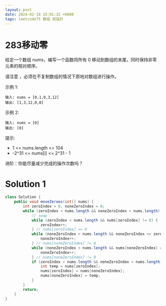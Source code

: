 ```yaml
---
layout: post
date: 2024-02-18 15:01:32 +0800
tags: leetcode75 数组 双指针
---
```


# 283移动零
给定一个数组 nums，编写一个函数将所有 0 移动到数组的末尾，同时保持非零元素的相对顺序。

请注意 ，必须在不复制数组的情况下原地对数组进行操作。

示例 1:
```
输入: nums = [0,1,0,3,12]
输出: [1,3,12,0,0]
```
示例 2:
```
输入: nums = [0]
输出: [0]
```
提示:
+ 1 <= nums.length <= 104
+ -2^31 <= nums[i] <= 2^31 - 1

进阶：你能尽量减少完成的操作次数吗？

# Solution 1
```java
class Solution {
    public void moveZeroes(int[] nums) {
        int zeroIndex = 0, noneZeroIndex = 0;
        while (zeroIndex < nums.length && noneZeroIndex < nums.length) {
            // swap
            while (zeroIndex < nums.length && nums[zeroIndex] != 0) {
                zeroIndex++;
            } // nums[zeroIndex] == 0
            while (noneZeroIndex < nums.length && noneZeroIndex <= zeroIndex) {
                noneZeroIndex++;
            } // nums[noneZeroIndex] != 0
            while (noneZeroIndex < nums.length && nums[noneZeroIndex] == 0) {
                noneZeroIndex++;
            } // nums[noneZeroIndex] != 0
            if (zeroIndex < nums.length && noneZeroIndex < nums.length) {
                int temp = nums[zeroIndex];
                nums[zeroIndex] = nums[noneZeroIndex];
                nums[noneZeroIndex] = temp;
            }
        }
        return;
    }
}
```
